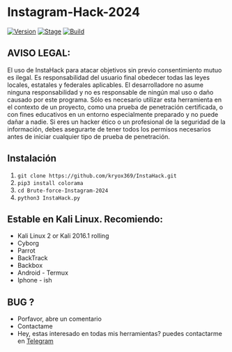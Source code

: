 # Instagram-Hack-2024



[![Version](https://img.shields.io/badge/Codename-Pretty-red.svg?maxAge=259200)]()
[![Stage](https://img.shields.io/badge/Release-Stable-brightgreen.svg)]()
[![Build](https://img.shields.io/badge/Supported_OS-Linux-orange.svg)]()


## AVISO LEGAL:

El uso de InstaHack para atacar objetivos sin previo consentimiento mutuo es ilegal. Es responsabilidad del usuario final obedecer todas las leyes locales, estatales y federales aplicables.
El desarrolladore no asume ninguna responsabilidad y no es responsable de ningún mal uso o daño causado por este programa. Sólo es necesario utilizar esta herramienta en el contexto de un proyecto,
como una prueba de penetración certificada, o con fines educativos en un entorno especialmente preparado y no puede dañar a nadie.
Si eres un hacker ético o un profesional de la seguridad de la información, debes asegurarte de tener todos los permisos necesarios antes de iniciar cualquier tipo de prueba de penetración.


## Instalación
1. ```git clone https://github.com/kryox369/InstaHack.git```
2. ```pip3 install colorama```
3. ```cd Brute-force-Instagram-2024```
4. ```python3 InstaHack.py```


## Estable en Kali Linux. Recomiendo:
- Kali Linux 2 or Kali 2016.1 rolling 
- Cyborg
- Parrot 
- BackTrack 
- Backbox  
- Android - Termux
- Iphone - ish 

## BUG ? 
- Porfavor, abre un comentario
- Contactame
- Hey, estas interesado en todas mis herramientas? puedes contactarme en [Telegram](https://T.me/AxolotlNoir)
